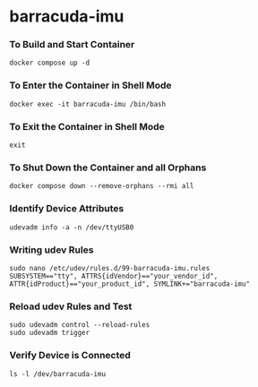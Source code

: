 # barracuda-imu

### To Build and Start Container 
```
docker compose up -d
```

### To Enter the Container in Shell Mode
```
docker exec -it barracuda-imu /bin/bash
```

### To Exit the Container in Shell Mode
```
exit
```

### To Shut Down the Container and all Orphans 
```
docker compose down --remove-orphans --rmi all
```


### Identify Device Attributes
```
udevadm info -a -n /dev/ttyUSB0
```

### Writing udev Rules
```
sudo nano /etc/udev/rules.d/99-barracuda-imu.rules
SUBSYSTEM=="tty", ATTRS{idVendor}=="your_vendor_id", ATTR{idProduct}=="your_product_id", SYMLINK+="barracuda-imu"
```

### Reload udev Rules and Test
```
sudo udevadm control --reload-rules
sudo udevadm trigger
```

### Verify Device is Connected
```
ls -l /dev/barracuda-imu
```

